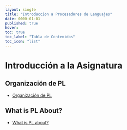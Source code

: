 ```yaml
---
layout: single
title: "Introduccion a Procesadores de Lenguajes"
date: 0000-01-01
published: true
hover:
toc: true
toc_label: "Tabla de Contenidos"
toc_icon: "list"
---
```

# Introducción a la Asignatura

## Organización de PL

* [Organización de PL]({{site.baseurl}}/tema0-introduccion-a-pl/guia-docente.html)

## What is PL About?

* [What is PL about?]({{site.baseurl}}/tema0-introduccion-a-pl/what-is-pl-about.html)